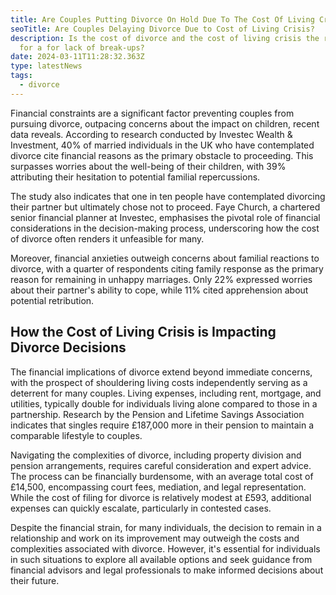 ```yaml
---
title: Are Couples Putting Divorce On Hold Due To The Cost Of Living Crisis?
seoTitle: Are Couples Delaying Divorce Due to Cost of Living Crisis?
description: Is the cost of divorce and the cost of living crisis the reasons
  for a for lack of break-ups?
date: 2024-03-11T11:28:32.363Z
type: latestNews
tags:
  - divorce
---
```

Financial constraints are a significant factor preventing couples from pursuing divorce, outpacing concerns about the impact on children, recent data reveals. According to research conducted by Investec Wealth & Investment, 40% of married individuals in the UK who have contemplated divorce cite financial reasons as the primary obstacle to proceeding. This surpasses worries about the well-being of their children, with 39% attributing their hesitation to potential familial repercussions.

The study also indicates that one in ten people have contemplated divorcing their partner but ultimately chose not to proceed. Faye Church, a chartered senior financial planner at Investec, emphasises the pivotal role of financial considerations in the decision-making process, underscoring how the cost of divorce often renders it unfeasible for many.

Moreover, financial anxieties outweigh concerns about familial reactions to divorce, with a quarter of respondents citing family response as the primary reason for remaining in unhappy marriages. Only 22% expressed worries about their partner's ability to cope, while 11% cited apprehension about potential retribution.

## How the Cost of Living Crisis is Impacting Divorce Decisions

The financial implications of divorce extend beyond immediate concerns, with the prospect of shouldering living costs independently serving as a deterrent for many couples. Living expenses, including rent, mortgage, and utilities, typically double for individuals living alone compared to those in a partnership. Research by the Pension and Lifetime Savings Association indicates that singles require £187,000 more in their pension to maintain a comparable lifestyle to couples.

Navigating the complexities of divorce, including property division and pension arrangements, requires careful consideration and expert advice. The process can be financially burdensome, with an average total cost of £14,500, encompassing court fees, mediation, and legal representation. While the cost of filing for divorce is relatively modest at £593, additional expenses can quickly escalate, particularly in contested cases.

Despite the financial strain, for many individuals, the decision to remain in a relationship and work on its improvement may outweigh the costs and complexities associated with divorce. However, it's essential for individuals in such situations to explore all available options and seek guidance from financial advisors and legal professionals to make informed decisions about their future.
